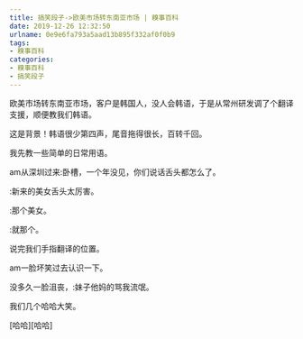 ```yaml
---
title: 搞笑段子->欧美市场转东南亚市场 | 糗事百科
date: 2019-12-26 12:32:50
urlname: 0e9e6fa793a5aad13b895f332af0f0b9
tags: 
- 糗事百科
categories:
- 糗事百科
- 搞笑段子
---
```

欧美市场转东南亚市场，客户是韩国人，没人会韩语，于是从常州研发调了个翻译支援，顺便教我们韩语。

这是背景！韩语很少第四声，尾音拖得很长，百转千回。

我先教一些简单的日常用语。

am从深圳过来:卧槽，一个年没见，你们说话舌头都怎么了。

:新来的美女舌头太厉害。

:那个美女。

:就那个。

说完我们手指翻译的位置。

am一脸坏笑过去认识一下。

没多久一脸沮丧，:妹子他妈的骂我流氓。

我们几个哈哈大笑。

[哈哈][哈哈]


